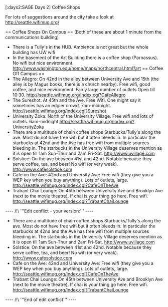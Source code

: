 [:days2:SAGE Days 2] Coffee Shops

For lots of suggestions around the city take a look at http://seattle.wifimug.org/

== Coffee Shops On Campus ==
(Both of these are about 1 minute from the communications building)
 * There is a Tully's in the HUB. Ambience is not great but the whole building has UW wifi
 * In the basement of the Art Building there is a coffee shop (Parnassus). No wifi but nice environment. http://www.washington.edu/home/maps/northcentral.html?art
== Coffee Off Campus ==
 * The Allegro: On 42nd in the alley between University Ave and 15th (the alley is by Magus books, there is a church nearby). Free wifi, good coffee, and nice environment. Fairly large number of outlets Open till 10:30. http://seattle.wifimug.org/index.cgi?CafeAllegro
 * The Sureshot: At 45th and the Ave. Free Wifi. One might say it sometimes has an edgier crowd.   7am-midnight. http://seattle.wifimug.org/index.cgi?Sureshot
 * University Zoka: North of the University Village. Free wifi and lots of outlets. 6am-midnight http://seattle.wifimug.org/index.cgi?UniversityZoka
 * There are a multitude of chain coffee shops Starbucks/Tully's along the ave. Most do not have free wifi but it often bleeds in. In particular the starbucks at 42nd and the Ave has free wifi from multiple sources bleeding in. The starbucks in the University Village deserves mention as it is open till 1am Sun-Thur and 2am Fri-Sat. http://www.uvillage.com
 * Solstice: On the ave between 41st and 42nd.  Notable because they serve coffee, tea, and beer! No wifi (or very weak).  http://www.cafesolstice.com
 * Cafe on the Ave: 42nd and University Ave: Free wifi (they give you a WEP key when you buy anything). Lots of outlets, large. http://seattle.wifimug.org/index.cgi?CafeOnTheAve
 * Trabant Chai Lounge: On 45th between University Ave and Brooklyn Ave (next to the movie theatre). If chai is your thing go here. Free wifi. http://seattle.wifimug.org/index.cgi?TrabantChaiLounge 

---- /!\ '''Edit conflict - your version:''' ----
 * There are a multitude of chain coffee shops Starbucks/Tully's along the ave. Most do not have free wifi but it often bleeds in. In particular the starbucks at 42nd and the Ave has free wifi from multiple sources bleeding in. The starbucks in the University Village deserves mention as it is open till 1am Sun-Thur and 2am Fri-Sat. http://www.uvillage.com
 * Solstice: On the ave between 41st and 42nd.  Notable because they serve coffee, tea, and beer! No wifi (or very weak).  http://www.cafesolstice.com
 * Cafe on the Ave: 42nd and University Ave: Free wifi (they give you a WEP key when you buy anything). Lots of outlets, large. http://seattle.wifimug.org/index.cgi?CafeOnTheAve
 * Trabant Chai Lounge: On 45th between University Ave and Brooklyn Ave (next to the movie theatre). If chai is your thing go here. Free wifi. http://seattle.wifimug.org/index.cgi?TrabantChaiLounge 

---- /!\ '''End of edit conflict''' ----

